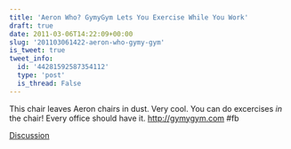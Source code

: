 ```yaml
---
title: 'Aeron Who? GymyGym Lets You Exercise While You Work'
draft: true
date: 2011-03-06T14:22:09+00:00
slug: '201103061422-aeron-who-gymy-gym'
is_tweet: true
tweet_info:
  id: '44281592587354112'
  type: 'post'
  is_thread: False
---
```




This chair leaves Aeron chairs in dust. Very cool. You can do excercises *in* the chair! Every office should have it. http://gymygym.com #fb

[Discussion](https://x.com/sytelus/status/44281592587354112)
